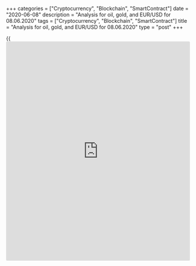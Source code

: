 +++
categories = ["Cryptocurrency", "Blockchain", "SmartContract"]
date = "2020-06-08"
description = "Analysis for oil, gold, and EUR/USD for 08.06.2020"
tags = ["Cryptocurrency", "Blockchain", "SmartContract"]
title = "Analysis for oil, gold, and EUR/USD for 08.06.2020"
type = "post"
+++

{{<iframe id="large-banner" src="https://www.bounty.group/#slide=16.0" width="100%" height="600" scrolling="no" style="border: 0px solid rgb(216, 221, 230); border-radius: 3px;">}}

June 8, 2020

June 8, 2020

Analysis for oil, gold, and EUR/USD for 08.06.2020Alex Rodiоnov

###  **USCrude – oil**

Oil is trading in the middle-term uptrend. The target is to test the
resistance Target Zone 5 [41.67 – 40.92]. There are just a few points
left before reaching the zone. After it is achieved, there may start a
correction.

The trend key support is now in the zone of [31.01 — 30.11].

![LiteForex: Analysis for oil, gold, and EUR/USD for 08.06.2020][1]

The short-term trend is up. The price broke out Gold Zone 4 [37.54 –
37.17] last Friday. The next upside target is Target Zone 5 [41.67 –
40.92].

The price is now starting a correction. The first target of the
correction will be Additional Zone [37.76 – 37.54]. If it is broken out,
the correction may continue down to Intermediary Zone [35.51 – 35.06].
One may enter purchases according to the patterns in both zones.

The short-term trend will turn down and it will be relevant to sell when
the price breaks out level 35.06 and consolidates below.

![LiteForex: Analysis for oil, gold, and EUR/USD for 08.06.2020][2]

 **[USCrude][3]Trading ideas for today:  **

  1. Buy according to the pattern in Additional Zone [37.76 - 37.54]. TakeProfit: 40.00, Target Zone 5 [41.67 - 40.92]. StopLoss: according to the pattern rules.
  2. Buy according to the pattern in Intermediary Zone [35.51 - 35.06]. TakeProfit: 40.00, Target Zone 5 [41.67 - 40.92]. StopLoss: according to the pattern rules.

* * *

###  **XAUUSD – gold**

The gold price was corrected down to the key support of the middle-term
uptrend at [1673.6 – 1664.4]. This week, we shall monitor the buyers’
reaction and look for a buy pattern.

![LiteForex: Analysis for oil, gold, and EUR/USD for 08.06.2020][4]

The gold local trend is down. The price reached the target in the trend
Target Zone [1673.6 – 1664.4] last Friday. I hope you have taken profits
from this move according to my trading recommendations.

The price is now being corrected up and testing the strong resistance
[1695.8 – 1693.6]. It is relevant to look for sell signals and, if there
are any, sell gold with the target to break through the low made on
Friday.

If Additional Zone [1695.8 – 1693.6] is broken out, there will be a
chance to enter gold purchases. The target will be Intermediary Zone
[1721.0 — 1716.4].

![LiteForex: Analysis for oil, gold, and EUR/USD for 08.06.2020][5]

 **[XAUUSD][6] Trading ideas for today:  **

Sell according to the pattern in Additional Zone [1695.8 - 1693.6].
TakeProfit: 1671.5. StopLoss: according to the pattern rules.

* * *

###  **EURUSD – euro/dollar**

The EUR/USD medium-term chart displays the middle-term uptrend. Last
week, traders tested Target Zone 3 [1.1291 – 1.1273] and tried to break
it out. The price didn’t consolidate above the resistance and is now
being corrected down. The correction target should be Target Zone
[1.1201 — 1.1183].

![LiteForex: Analysis for oil, gold, and EUR/USD for 08.06.2020][7]

In the local short-term trend, the price reached Gold Zone 2 [1.1334 -
1.1325]. After it reached GZ2 and formed a false breakout pattern, the
price has started a correction and reached the trend key support [1.1292
- 1.1283]. Sellers are trying to break this zone out and reverse the
trend,

If the US session closes the price below Intermediary Zone, we shall
tomorrow look for sell entries with a target in the lower Target Zone
[1.1201 — 1.1183].

If there is a buy pattern today, it will be relevant to enter long
trades with the target at the high of last week.

![LiteForex: Analysis for oil, gold, and EUR/USD for 08.06.2020][8]

 **[EURUSD][9] Trading ideas for today: **

Buy according to the pattern in Intermediary Zone [1.1292 - 1.1283].
TakeProfit: 1.1382. StopLoss: according to the pattern rules.

> IZ - Intermediary Zone: responsible for the price momentum reversing

>

> TZ - Target Zone: a zone that is 75% likely to be reached after IZ
breakout.

>

> GZ - Gold Zone: zone in the medium-term momentum.

>

> All zones are calculated based on the average [daily](https://www.fintecher.org/2020/03/03/forex-trading-daily-strategy/) price of the
instrument and margin requirements of the futures.

* * *

P.S. Did you like my article? Share it in social networks: it will be
the best “thank you" :)

Ask me questions and comment below. I’ll be glad to answer your
questions and give necessary explanations.

 **Useful links:**

  * I recommend trying to trade with a reliable broker [here][10]. The system allows you to trade by yourself or copy successful traders from all across the globe.
  * Use my promo-code BLOG for getting deposit bonus 50% on LiteForex platform. Just enter this code in the appropriate field while [depositing][11] your trading account.
  * Telegram channel with high-quality analytics, Forex reviews, training articles, and other useful things for traders <t.me/liteforex>

## Price chart of XAUUSD in real time mode

![Analysis for oil, gold, and EUR/USD for 08.06.2020][12]

The content of this article reflects the author’s opinion and does not
necessarily reflect the official position of LiteForex. The material
published on this page is provided for informational purposes only and
should not be considered as the provision of investment advice for the
purposes of Directive 2004/39/EC.

Rate this article:

{{value}}

( {{count}} {{title}} )

   1. cdn.liteforex.com/cache/uploads/blog_post/commodities/analytics/WTI_analysis_080620_1.png?w=30&s=b70eed13ebaef584cf60ad100ed6b080
   2. cdn.liteforex.com/cache/uploads/blog_post/commodities/analytics/WTI_analysis_080620_2.png?w=30&s=5bf7bab5fa749ac997a40201b7e17883
   3. my.liteforex.com/trading?type=oil
   4. cdn.liteforex.com/cache/uploads/blog_post/commodities/analytics/XAUUSD_analysis_080620_1.png?w=30&s=c78a5628b71a0f2419b5f73e71da0962
   5. cdn.liteforex.com/cache/uploads/blog_post/commodities/analytics/XAUUSD_analysis_080620_2.png?w=30&s=91356cec947fa0bf41b2ff4cf19166af
   6. my.liteforex.com/trading/chart?symbol=XAUUSD&returnUrl=true
   7. cdn.liteforex.com/cache/uploads/blog_post/commodities/analytics/EURUSD_analysis_080620_1.png?w=30&s=d0ea6b9f6387503671ec084751a51640
   8. cdn.liteforex.com/cache/uploads/blog_post/commodities/analytics/EURUSD_analysis_080620_2.png?w=30&s=593c7fc37826148308b90e0539555332
   9. my.liteforex.com/trading/chart?symbol=EURUSD
   10. my.liteforex.com/?category=analysts-opinions&slug=analysis-for-oil-gold-and-eurusd-for-08062020&openPopup=%2Fregistration%2Fpopup&utm_source=blog&utm_medium=article&utm_campaign=bonus
   11. my.liteforex.com/deposit/?category=analysts-opinions&slug=analysis-for-oil-gold-and-eurusd-for-08062020&promo_code=BLOG&utm_source=blog&utm_medium=article&utm_campaign=bonus
   12. cdn.liteforex.com/cache/uploads/blog_post/commodities/gold_78.jpeg?q=75&w=1000&s=a6441db6f2d080ac43b8a5f0fbdce85b